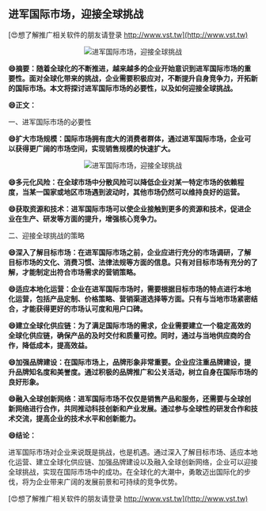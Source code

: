 ## **进军国际市场，迎接全球挑战**

[😍想了解推广相关软件的朋友请登录 http://www.vst.tw](http://www.vst.tw)

 <center><img src="https://vst.tw/MP4/tuiguang/png/1.png" alt="进军国际市场，迎接全球挑战"></center>

**😄摘要：随着全球化的不断推进，越来越多的企业开始意识到进军国际市场的重要性。面对全球化带来的挑战，企业需要积极应对，不断提升自身竞争力，开拓新的国际市场。本文将探讨进军国际市场的必要性，以及如何迎接全球挑战。**

**😄正文：**

一、进军国际市场的必要性

**😄扩大市场规模：国际市场拥有庞大的消费者群体，通过进军国际市场，企业可以获得更广阔的市场空间，实现销售规模的快速扩大。**

 <center><img src="https://vst.tw/MP4/tuiguang/png/7.png" alt="进军国际市场，迎接全球挑战"></center>

**😄多元化风险：在全球市场中分散风险可以降低企业对某一特定市场的依赖程度，当某一国家或地区市场遇到波动时，其他市场仍然可以维持良好的运营。**

**😄获取资源和技术：进军国际市场可以使企业接触到更多的资源和技术，促进企业在生产、研发等方面的提升，增强核心竞争力。**

二、迎接全球挑战的策略

**😄深入了解目标市场：在进军国际市场之前，企业应进行充分的市场调研，了解目标市场的文化、消费习惯、法律法规等方面的信息。只有对目标市场有充分的了解，才能制定出符合市场需求的营销策略。**

**😄适应本地化运营：企业在进军国际市场时，需要根据目标市场的特点进行本地化运营，包括产品定制、价格策略、营销渠道选择等方面。只有与当地市场紧密结合，才能获得更好的市场认可度和用户口碑。**

**😄建立全球化供应链：为了满足国际市场的需求，企业需要建立一个稳定高效的全球化供应链，确保产品的及时交付和质量可控。同时，通过与当地供应商的合作，降低成本，提高效益。**

**😄加强品牌建设：在国际市场上，品牌形象非常重要。企业应注重品牌建设，提升品牌知名度和美誉度。通过积极的品牌推广和公关活动，树立自身在国际市场的良好形象。**

**😄融入全球创新网络：进军国际市场不仅仅是销售产品和服务，还需要与全球创新网络进行合作，共同推动科技创新和产业发展。通过参与全球性的研发合作和技术交流，提高企业的技术水平和创新能力。**

**😄结论：**

进军国际市场对企业来说既是挑战，也是机遇。通过深入了解目标市场、适应本地化运营、建立全球化供应链、加强品牌建设以及融入全球创新网络，企业可以迎接全球挑战，实现在国际市场中的成功。在全球化的大潮中，勇敢迈出国际化的步伐，将为企业带来广阔的发展前景和可持续的竞争优势。

[😍想了解推广相关软件的朋友请登录 http://www.vst.tw](http://www.vst.tw)



